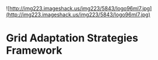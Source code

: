 ![http://img223.imageshack.us/img223/5843/logo96ml7.jpg](http://img223.imageshack.us/img223/5843/logo96ml7.jpg)
# Grid Adaptation Strategies Framework #
<a href='Hidden comment: 
http://img223.imageshack.us/my.php?image=logo96ml7.jpg
http://g.imageshack.us/img223/logo96ml7.jpg/1/
'></a>